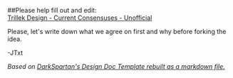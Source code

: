 ##Please help fill out and edit: <br />[Trillek Design - Current Consensuses - Unofficial](https://github.com/JTxt/trillek-design/blob/master/trillek_design_current_consensuses.md)

Please, let's write down what we agree on first and why before forking the idea. 

-JTxt


*Based on [DarkSpartan's Design Doc Template rebuilt as a markdown file.](https://github.com/JTxt/trillek-design/blob/master/DDTemplate.md)*

